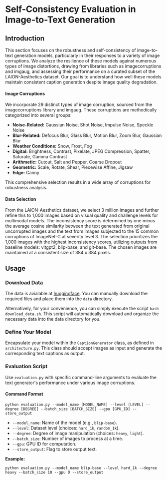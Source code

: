 #  Self-Consistency Evaluation in Image-to-Text Generation

## Introduction

This section focuses on the robustness and self-consistency of image-to-text generation models, particularly in their responses to a variety of image corruptions. We analyze the resilience of these models against numerous types of image distortions, drawing from libraries such as imagecorruptions and imgaug, and assessing their performance on a curated subset of the LAION-Aesthetics dataset. Our goal is to understand how well these models maintain consistent caption generation despite image quality degradation.

#### Image Corruptions

We incorporate 29 distinct types of image corruption, sourced from the imagecorruptions library and imgaug. These corruptions are methodically categorized into several groups:

- **Noise-Related:** Gaussian Noise, Shot Noise, Impulse Noise, Speckle Noise
- **Blur-Related:** Defocus Blur, Glass Blur, Motion Blur, Zoom Blur, Gaussian Blur
- **Weather Conditions:** Snow, Frost, Fog
- **Digital:** Brightness, Contrast, Pixelate, JPEG Compression, Spatter, Saturate, Gamma Contrast
- **Arithmetic:** Cutout, Salt and Pepper, Coarse Dropout
- **Geometric:** Scale, Rotate, Shear, Piecewise Affine, Jigsaw
- **Edge:** Canny

This comprehensive selection results in a wide array of corruptions for robustness analysis.

#### Data Selection

From the LAION-Aesthetics dataset, we select 3 million images and further refine this to 1,000 images based on visual quality and challenge levels for multimodal models. The inconsistency score is determined by one minus the average cosine similarity between the text generated from original uncorrupted images and the text from images subjected to the 15 common corruptions of ImageNet-C at severity level 3. The selection prioritizes the 1,000 images with the highest inconsistency scores, utilizing outputs from baseline models: vitgpt2, blip-base, and git-base. The chosen images are maintained at a consistent size of 384 x 384 pixels.

## Usage

### Download Data

The data is avialable at [huggingface](https://huggingface.co/datasets/javyduck/MMCBench/tree/main/image2text). You can manually download the required files and place them into the `data` directory.

Alternatively, for your convenience, you can simply execute the script `bash download_data.sh`. This script will automatically download and organize the necessary data into the data directory for you.

### Define Your Model

Encapsulate your model within the `CaptionGenerator` class, as defined in `architecture.py`. This class should accept images as input and generate the corresponding text captions as output.

### Evaluation Script

Use `evaluation.py` with specific command-line arguments to evaluate the text generator's performance under various image corruptions.

#### Command Format

```
python evaluation.py --model_name [MODEL_NAME] --level [LEVEL] --degree [DEGREE] --batch_size [BATCH_SIZE] --gpu [GPU_ID] --store_output
```

- `--model_name`: Name of the model (e.g., `blip-base`).
- `--level`: Dataset level (choices: `hard_1k`, `random_1k`).
- `--degree`: Degree of image manipulation (choices: `heavy`, `light`).
- `--batch_size`: Number of images to process at a time.
- `--gpu`: GPU ID for computation.
- `--store_output`: Flag to store output text.

**Example:**

```
python evaluation.py --model_name blip-base --level hard_1k --degree heavy --batch_size 10 --gpu 0 --store_output
```